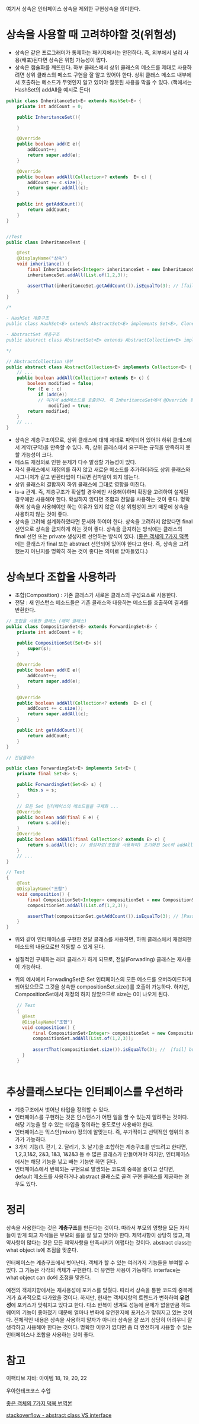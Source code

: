 여기서 상속은 인터페이스 상속을 제외한 구현상속을 의미한다.

# 상속을 사용할 때 고려햐야할 것(위험성)

-   상속은 같은 프로그래머가 통제하는 패키지에서는 안전하다. 즉, 외부에서 널리 사용(배포)된다면 상속은 위험 가능성이 많다.
-   상속은 캡슐화를 깨뜨린다. 하부 클래스에서 상위 클래스의 메소드를 제대로 사용하려면 상위 클래스의 메소드 구현을 잘 알고 있어야 한다. 상위 클래스 메소드 내부에서 호출하는 메소드가 무엇인지 알고 있어야 잘못된 사용을 막을 수 있다. (책에서는 HashSet의 addAll을 예시로 든다)

```java
public class InheritanceSet<E> extends HashSet<E> {
    private int addCount = 0;

    public InheritanceSet(){

    }

    @Override
    public boolean add(E e){
        addCount++;
        return super.add(e);
    }

    @Override
    public boolean addAll(Collection<? extends  E> c) {
        addCount += c.size();
        return super.addAll(c);
    }

    public int getAddCount(){
        return addCount;
    }
}


//Test
public class InheritanceTest {

    @Test
    @DisplayName("상속")
    void inheritance() {
        final InheritanceSet<Integer> inheritanceSet = new InheritanceSet<>();
        inheritanceSet.addAll(List.of(1,2,3));

        assertThat(inheritanceSet.getAddCount()).isEqualTo(3); // [fail] but was : 6
    }
}
```

```java
/*

- HashSet 계층구조
public class HashSet<E> extends AbstractSet<E> implements Set<E>, Cloneable, java.io.Serializable

- AbstractSet 계층구조
public abstract class AbstractSet<E> extends AbstractCollection<E> implements Set<E>

*/

// AbstractCollection 내부
public abstract class AbstractCollection<E> implements Collection<E> {
    // ...
    public boolean addAll(Collection<? extends E> c) {
        boolean modified = false;
        for (E e : c)
            if (add(e)) 
            // 여기서 add메소드를 호출한다. 즉 InheritanceSet에서 @Override 된 add를 다시 호출한다.
                modified = true;
        return modified;
    }
    // ...
}
```

-   상속은 계층구조이므로, 상위 클래스에 대해 제대로 파악되어 있어야 하위 클래스에서 계약(규약)을 만족할 수 있다. 즉, 상위 클래스에서 요구하는 규칙을 만족하지 못할 가능성이 크다.
-   메소드 재정의로 인한 문제가 다수 발생할 가능성이 있다.
-   자식 클래스에서 재정의를 하지 않고 새로운 메소드를 추가하더라도 상위 클래스와 시그니처가 같고 반환타입이 다르면 컴파일이 되지 않는다.
-   상위 클래스의 결함까지 하위 클래스에 그대로 영향을 미친다.
-   is-a 관계. 즉, 계층구조가 확실할 경우에만 사용해야하며 확장을 고려하여 설계된 경우에만 사용해야 한다. 확실하지 않다면 조합과 전달을 사용하는 것이 좋다. 명확하게 상속을 사용해야만 하는 이유가 있지 않은 이상 위험성이 크기 때문에 상속을 사용하지 않는 것이 좋다.
-   상속을 고려해 설계화하였다면 문서화 하여야 한다. 상속을 고려하지 않았다면 final 선언으로 상속을 금지하게 하는 것이 좋다. 상속을 금지하는 방식에는 클래스의 final 선언 또는 private 생성자로 선언하는 방식이 있다. ([좋은 객체의 7가지 덕목](https://codingnuri.com/seven-virtues-of-good-object/)에는 클래스가 final 또는 abstract 선언되어 있어야 한다고 한다. 즉, 상속을 고려했는지 아닌지를 명확히 하는 것이 좋다는 의미로 받아들였다.)

# 상속보다 조합을 사용하라

-   조합(Composition) : 기존 클래스가 새로운 클래스의 구성요소로 사용한다.
-   전달 : 새 인스턴스 메소드들은 기존 클래스와 대응하는 메소드를 호출하여 결과를 반환한다.

```java
// 조합을 사용한 클래스 (래퍼 클래스)
public class CompositionSet<E> extends ForwardingSet<E> {
    private int addCount = 0;

    public CompositionSet(Set<E> s){
        super(s);
    }

    @Override
    public boolean add(E e){
        addCount++;
        return super.add(e);
    }

    @Override
    public boolean addAll(Collection<? extends  E> c) {
        addCount += c.size();
        return super.addAll(c);
    }

    public int getAddCount(){
        return addCount;
    }
}

// 전달클래스

public class ForwardingSet<E> implements Set<E> {
    private final Set<E> s;

    public ForwardingSet(Set<E> s) {
        this.s = s;
    }

    // 모든 Set 인터페이스의 메소드들을 구체화 ...
    @Override
    public boolean add(final E e) {
        return s.add(e);
    }
    @Override
    public boolean addAll(final Collection<? extends E> c) {
        return s.addAll(c); // 생성자로(조합을 사용하여) 초기화된 Set의 addAll을 호출
    }
    // ...
}

// Test
{
    @Test
    @DisplayName("조합")
    void composition() {
        final CompositionSet<Integer> compositionSet = new CompositionSet<>(new HashSet<>());
        compositionSet.addAll(List.of(1,2,3));

        assertThat(compositionSet.getAddCount()).isEqualTo(3); // [Passed]
    }
}
```

-   위와 같이 인터페이스를 구현한 전달 클래스를 사용하면, 하위 클래스에서 재정의한 메소드의 내용으로만 작동할 수 있게 된다.

-   실질적인 구체화는 래퍼 클래스가 하게 되므로, 전달(Forwading) 클래스는 재사용이 가능하다.
-   위의 예시에서 ForwadingSet은 Set 인터페이스의 모든 메소드를 오버라이드하게 되어있으므로 그것을 상속한 compositionSet.size()를 호출이 가능하다. 하지만, CompositionSet에서 재정의 하지 않았으므로 size는 0이 나오게 된다.
    
```java
    // Test
    {
      @Test
      @DisplayName("조합")
      void composition() {
          final CompositionSet<Integer> compositionSet = new CompositionSet<>(new HashSet<>());
          compositionSet.addAll(List.of(1,2,3));
    
          assertThat(compositionSet.size()).isEqualTo(3); //  [fail] but was : 0
      }
    }
    
```


# 추상클래스보다는 인터페이스를 우선하라

-   계층구조에서 벗어난 타입을 정의할 수 있다.
-   인터페이스를 구현하는 것은 인스턴스가 어떤 일을 할 수 있는지 알려주는 것이다. 해당 기능을 할 수 있는 타입을 정의하는 용도로만 사용해야 한다.
-   인터페이스는 믹스인(mixin) 정의에 알맞는다. 즉, 부가적이고 선택적인 행위의 추가가 가능하다.
-   3가지 기능(1. 걷기, 2. 달리기, 3. 날기)을 조합하는 계층구조를 만드려고 한다면, 1,2,3,1&2, 2&3, 1&3, 1&2&3 등 수 많은 클래스가 만들어져야 하지만, 인터페이스에서는 해당 기능을 넣고 빼는 기능만 하면 된다.
-   인터페이스에서 반복되는 구현으로 발생되는 코드의 중복을 줄이고 싶다면, default 메소드를 사용하거나 abstract 클래스로 골격 구현 클래스를 제공하는 경우도 있다.

# 정리

상속을 사용한다는 것은 **계층구조**를 만든다는 것이다. 따라서 부모의 영향을 모든 자식들이 받게 되고 자식들은 부모의 룰을 잘 알고 있어야 한다. 제약사항이 상당히 많고, 제약사항이 많다는 것은 모든 제약사항을 만족시키기 어렵다는 것이다. abstract class는 what object is에 초점을 맞춘다.

인터페이스는 계층구조에서 벗어난다. 객체가 할 수 있는 여러가지 기능들을 부여할 수 있다. 그 기능은 각각의 객체가 구현한다. 더 유연한 사용이 가능하다. interface는 what object can do에 초점을 맞춘다.

예전의 객체지향에서는 재사용성에 포커스를 맞췄다. 따라서 상속을 통한 코드의 중복제거가 효과적으로 다가왔을 것이다. 하지만, 현재는 객체지향의 트렌드가 변화하여 **유연성**에 포커스가 맞춰지고 있다고 한다. 다소 반복이 생겨도 성능에 문제가 없을만큼 하드웨어의 기능이 좋아졌기 때문에 얼마나 변화에 유연한지에 포커스가 맞춰지고 있는 것이다. 전체적인 내용은 상속을 사용하지 말자가 아니라 상속을 잘 쓰기 상당히 어려우니 잘 생각하고 사용해야 한다는 것이다. 명확한 이유가 없다면 좀 더 안전하게 사용할 수 있는 인터페이스나 조합을 사용하는 것이 좋다.

# 참고

이팩티브 자바: 아이템 18, 19, 20, 22

우아한테크코스 수업

[좋은 객체의 7가지 덕목 번역본](https://codingnuri.com/seven-virtues-of-good-object/)

[stackoverflow - abstract class VS interface](https://stackoverflow.com/questions/479142/when-to-use-an-interface-instead-of-an-abstract-class-and-vice-versa)